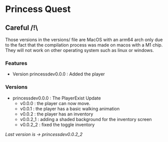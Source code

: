 # Princess Quest

## Careful /!\
Those versions in the versions/ file are MacOS with an arm64 arch only due to the fact that the compilation process was made on macos with a M1 chip. They will not work on other operating system such as linux or windows.

### Features

- Version princessdev0.0.0 : Added the player

### Versions

- princessdev0.0.0 : The PlayerExist Update
    - v0.0.0    :  the player can now move.
    - v0.0.1    :  the player has a basic walking animation
    - v0.0.2    :  the player has an inventory
    - v0.0.2_1  :   adding a shaded background for the inventory screen
    - v0.0.2_2  :   fixed the toggle inventory

*Last version is -> princessdev0.0.2_2*
